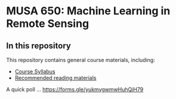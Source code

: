 # MUSA 650: Machine Learning in Remote Sensing

## In this repository

This repository contains general course materials, including:

- [Course Syllabus](MUSA650_Syllabus.md)
- [Recommended reading materials](ReadingMaterials.md)

A quick poll ...
https://forms.gle/yukmvgwmwHuhQiH79

